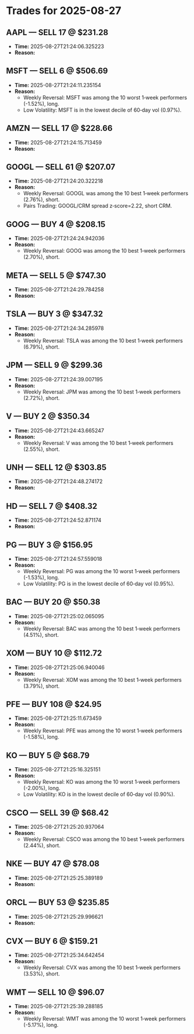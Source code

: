 # Trades for 2025-08-27

## AAPL — SELL 17 @ $231.28
- **Time:** 2025-08-27T21:24:06.325223
- **Reason:**

## MSFT — SELL 6 @ $506.69
- **Time:** 2025-08-27T21:24:11.235154
- **Reason:**
  - Weekly Reversal: MSFT was among the 10 worst 1‑week performers (-1.52%), long.
  - Low Volatility: MSFT is in the lowest decile of 60‑day vol (0.97%).

## AMZN — SELL 17 @ $228.66
- **Time:** 2025-08-27T21:24:15.713459
- **Reason:**

## GOOGL — SELL 61 @ $207.07
- **Time:** 2025-08-27T21:24:20.322218
- **Reason:**
  - Weekly Reversal: GOOGL was among the 10 best 1‑week performers (2.76%), short.
  - Pairs Trading: GOOGL/CRM spread z‑score=2.22, short CRM.

## GOOG — BUY 4 @ $208.15
- **Time:** 2025-08-27T21:24:24.942036
- **Reason:**
  - Weekly Reversal: GOOG was among the 10 best 1‑week performers (2.70%), short.

## META — SELL 5 @ $747.30
- **Time:** 2025-08-27T21:24:29.784258
- **Reason:**

## TSLA — BUY 3 @ $347.32
- **Time:** 2025-08-27T21:24:34.285978
- **Reason:**
  - Weekly Reversal: TSLA was among the 10 best 1‑week performers (6.79%), short.

## JPM — SELL 9 @ $299.36
- **Time:** 2025-08-27T21:24:39.007195
- **Reason:**
  - Weekly Reversal: JPM was among the 10 best 1‑week performers (2.72%), short.

## V — BUY 2 @ $350.34
- **Time:** 2025-08-27T21:24:43.665247
- **Reason:**
  - Weekly Reversal: V was among the 10 best 1‑week performers (2.55%), short.

## UNH — SELL 12 @ $303.85
- **Time:** 2025-08-27T21:24:48.274172
- **Reason:**

## HD — SELL 7 @ $408.32
- **Time:** 2025-08-27T21:24:52.871174
- **Reason:**

## PG — BUY 3 @ $156.95
- **Time:** 2025-08-27T21:24:57.559018
- **Reason:**
  - Weekly Reversal: PG was among the 10 worst 1‑week performers (-1.53%), long.
  - Low Volatility: PG is in the lowest decile of 60‑day vol (0.95%).

## BAC — BUY 20 @ $50.38
- **Time:** 2025-08-27T21:25:02.065095
- **Reason:**
  - Weekly Reversal: BAC was among the 10 best 1‑week performers (4.51%), short.

## XOM — BUY 10 @ $112.72
- **Time:** 2025-08-27T21:25:06.940046
- **Reason:**
  - Weekly Reversal: XOM was among the 10 best 1‑week performers (3.79%), short.

## PFE — BUY 108 @ $24.95
- **Time:** 2025-08-27T21:25:11.673459
- **Reason:**
  - Weekly Reversal: PFE was among the 10 worst 1‑week performers (-1.58%), long.

## KO — BUY 5 @ $68.79
- **Time:** 2025-08-27T21:25:16.325151
- **Reason:**
  - Weekly Reversal: KO was among the 10 worst 1‑week performers (-2.00%), long.
  - Low Volatility: KO is in the lowest decile of 60‑day vol (0.90%).

## CSCO — SELL 39 @ $68.42
- **Time:** 2025-08-27T21:25:20.937064
- **Reason:**
  - Weekly Reversal: CSCO was among the 10 best 1‑week performers (2.44%), short.

## NKE — BUY 47 @ $78.08
- **Time:** 2025-08-27T21:25:25.389189
- **Reason:**

## ORCL — BUY 53 @ $235.85
- **Time:** 2025-08-27T21:25:29.996621
- **Reason:**

## CVX — BUY 6 @ $159.21
- **Time:** 2025-08-27T21:25:34.642454
- **Reason:**
  - Weekly Reversal: CVX was among the 10 best 1‑week performers (3.53%), short.

## WMT — SELL 10 @ $96.07
- **Time:** 2025-08-27T21:25:39.288185
- **Reason:**
  - Weekly Reversal: WMT was among the 10 worst 1‑week performers (-5.17%), long.

